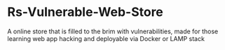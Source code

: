 # Rs-Vulnerable-Web-Store
A online store that is filled to the brim with vulnerabilities, made for those learning web app hacking and deployable via Docker or LAMP stack 
